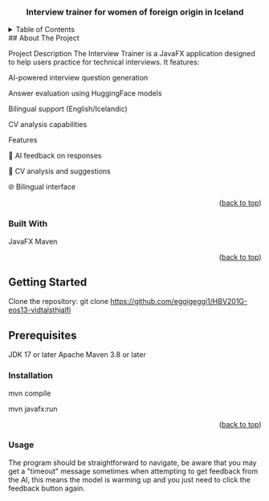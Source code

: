 <h3 align="center">Interview trainer for women of foreign origin in Iceland</h3>
<!-- TABLE OF CONTENTS -->
<details>
  <summary>Table of Contents</summary>
  <ol>
    <li>
      <a href="#about-the-project">About The Project</a>
      <ul>
        <li><a href="#built-with">Built With</a></li>
      </ul>
    </li>
    <li>
      <a href="#getting-started">Getting Started</a>
      <ul>
        <li><a href="#prerequisites">Prerequisites</a></li>
        <li><a href="#installation">Installation</a></li>
      </ul>
    </li>
    <li><a href="#usage">Usage</a></li>
  </ol>
</details>
<!-- ABOUT THE PROJECT -->
## About The Project

Project Description
The Interview Trainer is a JavaFX application designed to help users practice for technical interviews. It features:

AI-powered interview question generation

Answer evaluation using HuggingFace models

Bilingual support (English/Icelandic)

CV analysis capabilities

Features

🤖 AI feedback on responses

📝 CV analysis and suggestions

🌐 Bilingual interface

<p align="right">(<a href="#readme-top">back to top</a>)</p>

### Built With
JavaFX
Maven

<p align="right">(<a href="#readme-top">back to top</a>)</p>

## Getting Started

Clone the repository: git clone https://github.com/eggigeggi1/HBV201G-eos13-vidtalsthjalfi

## Prerequisites

JDK 17 or later
Apache Maven 3.8 or later

### Installation

mvn compile

mvn javafx:run

<p align="right">(<a href="#readme-top">back to top</a>)</p>

### Usage

The program should be straightforward to navigate, be aware that you may get a "timeout" message sometimes when attempting to get feedback from the AI, this means the model is warming up and you just need to click the feedback button again.


